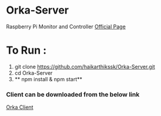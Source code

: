 # Orka-Server
Raspberry Pi Monitor and Controller [Official Page](https://haikarthikssk.github.io/Orka-Server/)

# To Run :
1. git clone https://github.com/haikarthikssk/Orka-Server.git
2. cd Orka-Server
3. ** npm install & npm start**

### Client can be downloaded from the below link
[Orka Client](https://github.com/haikarthikssk/Orka-Client)
